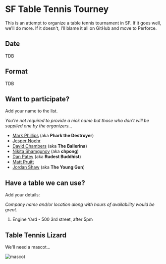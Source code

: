 # SF Table Tennis Tourney 	

This is an attempt to organize a table tennis tournament in SF. If it goes well, we'll do more. If it doesn't, I'll blame it all on GitHub and move to Perforce. 

## Date 

TDB 

## Format 

TDB

## Want to participate?

Add your name to the list.

_You're not required to provide a nick name but those who don't will be supplied one by the organizers..._

* [Mark Phillips](https://twitter.com/pharkmillups) (aka **Phark the Destroyer**)
* [Jesper Noehr](https://twitter.com/jespern)
* [David Chambers](https://twitter.com/davidchambers) (aka **The Ballerina**)
* [Nikita Shamgunov](https://twitter.com/#!/NikitaShamgunov) (aka **chpong**)
* [Dan Patey](https://twitter.com/DanPatey) (aka **Rudest Buddhist**)
* [Matt Pruitt](https://twitter.com/guitsaru)
* [Jordan Shaw](https://github.com/jshaw127) (aka **The Young Gun**)


## Have a table we can use?

Add your details:

_Company name and/or location along with hours of availability would be great._
1. Engine Yard - 500 3rd street, after 5pm

## Table Tennis Lizard 

We'll need a mascot... 

![mascot](https://github.com/PharkMillups/sf-table-tennis-tourney/raw/master/assets/tt.jpg)



